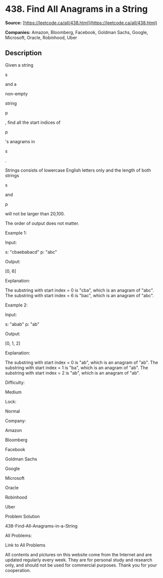 # 438. Find All Anagrams in a String

**Source:** [https://leetcode.ca/all/438.html](https://leetcode.ca/all/438.html)

**Companies:** Amazon, Bloomberg, Facebook, Goldman Sachs, Google, Microsoft, Oracle, Robinhood, Uber

## Description

Given a string

s

and a

non-empty

string

p

, find all the start indices of

p

's anagrams in

s

.

Strings consists of lowercase English letters only and the length of both strings

s

and

p

will not be larger than 20,100.

The order of output does not matter.

Example 1:

Input:

s: "cbaebabacd" p: "abc"

Output:

[0, 6]

Explanation:

The substring with start index = 0 is "cba", which is an anagram of "abc".
The substring with start index = 6 is "bac", which is an anagram of "abc".

Example 2:

Input:

s: "abab" p: "ab"

Output:

[0, 1, 2]

Explanation:

The substring with start index = 0 is "ab", which is an anagram of "ab".
The substring with start index = 1 is "ba", which is an anagram of "ab".
The substring with start index = 2 is "ab", which is an anagram of "ab".

Difficulty:

Medium

Lock:

Normal

Company:

Amazon

Bloomberg

Facebook

Goldman Sachs

Google

Microsoft

Oracle

Robinhood

Uber

Problem Solution

438-Find-All-Anagrams-in-a-String

All Problems:

Link to All Problems

All contents and pictures on this website come from the Internet and are updated regularly every week. They are for personal study and research only, and should not be used for commercial purposes. Thank you for your cooperation.

